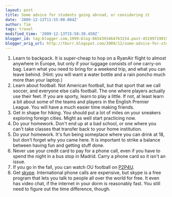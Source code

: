 ```yaml
---
layout: post
title: Some advice for students going abroad, or considering it
date: '2009-12-13T11:55:00.004Z'
author: Tim
tags: travel
modified_time: '2009-12-13T15:58:30.450Z'
blogger_id: tag:blogger.com,1999:blog-8654393464763154.post-4519971991585630469
blogger_orig_url: http://tburr.blogspot.com/2009/12/some-advice-for-students-going-abroad.html
---
```


1. Learn to backpack. It is super-cheap to hop on a RyanAir flight to almost anywhere in Europe, but only if your luggage consists of one carry-on bag. Learn what you need to bring for a weekend trip, and what you can leave behind. (Hint: you will want a water bottle and a rain poncho much more than your laptop.)  
2. Learn about football. Not American football, but that sport that we call soccer, and everyone else calls football. The one where players actually use their feet. If you are sporty, learn to play a little. If not, at least learn a bit about some of the teams and players in the English Premier League. You will have a much easier time making friends.  
3. Get in shape for hiking. You should put a lot of miles on your sneakers exploring foreign cities. Might as well start practicing now.  
4. Do your homework. Don't end up at a bad school, or one where you can't take classes that transfer back to your home institution.  
5. Do your homework. It's fun being someplace where you can drink at 18, but don't forget why you came here. It is important to strike a balance between having fun and getting stuff done.   
6. Never use your credit card to pay for a phone call, even if you have to spend the night in a bus stop in Madrid. Carry a phone card so it isn't an issue.   
7. If you go in the fall, you can watch OU football on <a href="http://www.p2p4u.net/">P2P4U</a>.  
8. Get <a href="http://www.skype.com">skype</a>. International phone calls are expensive, but skype is a free program that lets you talk to people all over the world for free. It even has video chat, if the internet in your dorm is reasonably fast. You still need to figure out the time difference, though.
